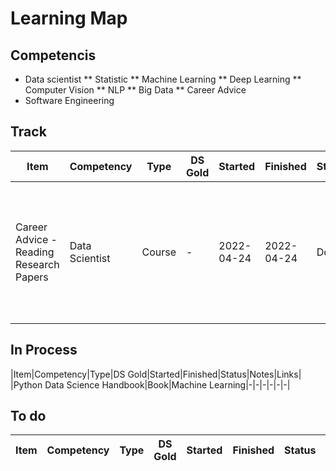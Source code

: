 # Learning Map

## Competencis
* Data scientist
** Statistic
** Machine Learning
** Deep Learning
** Computer Vision
** NLP
** Big Data
** Career Advice
* Software Engineering

## Track
|Item|Competency|Type|DS Gold|Started|Finished|Status|Notes|Links|
|-|-|-|-|-|-|-|-|-|
|Career Advice - Reading Research Papers|Data Scientist|Course|-|2022-04-24|2022-04-24|Done|Excellent advice on career for NG and the most efficient way to read paper|https://www.youtube.com/watch?v=733m6qBH-jI&ab_channel=StanfordOnline|

## In Process

|Item|Competency|Type|DS Gold|Started|Finished|Status|Notes|Links|
|Python Data Science Handbook|Book|Machine Learning|-|-|-|-|-|-|

## To do

|Item|Competency|Type|DS Gold|Started|Finished|Status|Notes|Links|
|-|-|-|-|-|-|-|-|-|
